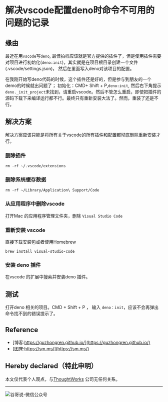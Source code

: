 # 解决vscode配置deno时命令不可用的问题的记录


## 缘由

最近在用`vscode`写`deno`, 最佳拍档应该就是官方提供的插件了，但是使用插件需要对项目进行初始化(`deno:init`)，其实就是在项目根目录创建一个文件(.vscode/settings.json)， 然后在里面写入deno对该项目的配置。

在我刚开始写deno代码的时候，这个插件还是好的，但是参与到朋友的一个demo的时候就出问题了； 初始化：CMD+ Shift + P,`deno:init`, 然后右下角提示`deno._init_project`未找到，请重启vscode。然后不管怎么重启，即使把插件的源码下载下来编译运行都不行。最终只有重新安装大法了。然而，重装了还是不行。

## 解决方案

解决方案应该只能是将所有关于vscode的所有插件和配置都彻底删除重新安装才行。

### 删除插件

```shell
rm -rf ~/.vscode/extensions
```

### 删除系统缓存数据

```shell
rm -rf ~/Library/Application\ Support/Code
```

### 从应用程序中删除vscode

打开Mac 的应用程序管理文件夹，删除 `Visual Studio Code`

### 重新安装 vscode

直接下载安装包或者使用Homebrew

```shell
brew install visual-studio-code
```

### 安装 deno 插件

在vscode 的扩展中搜索并安装deno 插件。

## 测试

打开deno 相关的项目。CMD + Shift + P ， 输入 `deno：init`，应该不会再弹出命令找不到的错误提示了。

## Reference

* [博客:https://guzhongren.github.io/](https://guzhongren.github.io/)
* [图床:https://sm.ms/](https://sm.ms/)

## Hereby declared（特此申明）

本文仅代表个人观点，与[ThoughtWorks](https://www.thoughtworks.com/) 公司无任何关系。

----
![谷哥说-微信公众号](/images/wechat/扫码_搜索联合传播样式-标准色版.png)

